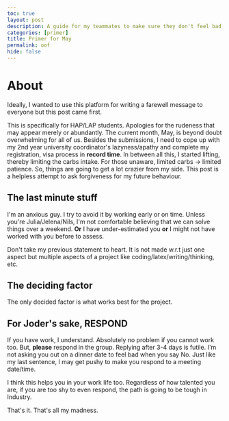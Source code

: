 ```yaml
---
toc: true
layout: post
description: A guide for my teammates to make sure they don't feel bad
categories: [primer]
title: Primer for May
permalink: oof
hide: false
---
```


# About

Ideally, I wanted to use this platform for writing a farewell message to everyone but this post came first. 

This is specifically for HAP/LAP students. Apologies for the rudeness that may appear merely or abundantly. The current month, May, is beyond doubt overwhelming for all of us. Besides the submissions, I need to cope up with my 2nd year university coordinator's lazyness/apathy and complete my registration, visa process in __record time__. In between all this, I started lifting, thereby limiting the carbs intake. For those unaware, limited carbs -> limited patience. So, things are going to get a lot crazier from my side. This post is a helpless attempt to ask forgiveness for my future behaviour.

## The last minute stuff

<!-- I don't believe in your capabilities to solve things over a weekend -->
I'm an anxious guy. I try to avoid it by working early or on time. Unless you're Julia/Jelena/Nils, I'm not comfortable believing that we can solve things over a weekend. **Or** I have under-estimated you **or** I might not have worked with you before to assess.

Don't take my previous statement to heart. It is not made w.r.t just one aspect but multiple aspects of a project like coding/latex/writing/thinking, etc.

## The deciding factor

The only decided factor is what works best for the project.

## For Joder's sake, RESPOND

If you have work, I understand. Absolutely no problem if you cannot work too. But, **please** respond in the group. Replying after 3-4 days is futile. I'm not asking you out on a dinner date to feel bad when you say No. Just like my last sentence, I may get pushy to make you respond to a meeting date/time.

I think this helps you in your work life too. Regardless of how talented you are, if you are too shy to even respond, the path is going to be tough in Industry.


That's it. That's all my madness.